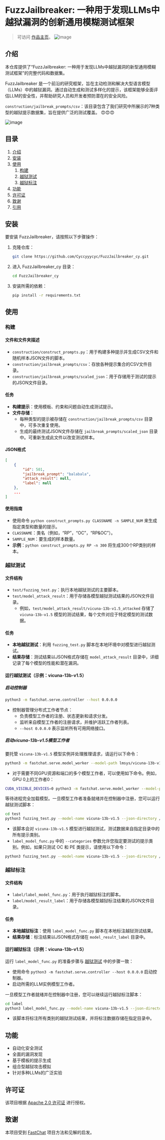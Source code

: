 # FuzzJailbreaker: 一种用于发现LLMs中越狱漏洞的创新通用模糊测试框架
> 可访问 [作品主页](https://Cyccyyycyc.github.io/Demo_FuzzJailbreaker/)。
![image](https://Cyccyyycyc.github.io/images/overview.png)

## 介绍

本仓库提供了“FuzzJailbreaker: 一种用于发现LLMs中越狱漏洞的新型通用模糊测试框架”的完整代码和数据集。

FuzzJailbreaker 是一个前沿的研究框架，旨在主动检测和解决大型语言模型（LLMs）中的越狱漏洞。通过自动生成和测试多样化的提示，该框架能够全面评估LLM的安全性，并帮助研究人员和开发者预防潜在的安全风险。

`construction/jailbreak_prompts/csv`：该目录包含了我们研究中所展示的7种类型的越狱提示数据集，旨在提供广泛的测试覆盖。 😍😍😍

![image](https://Cyccyyycyc.github.io/images/pipeline.png)

## 目录

1. [介绍](#介绍)
2. [安装](#安装)
3. [使用](#使用)
   1. [构建](#构建)
   2. [越狱测试](#越狱测试)
   3. [越狱标注](#越狱标注)
4. [功能](#功能)
5. [许可证](#许可证)
6. [致谢](#致谢)
7. [引用](#引用)

## 安装

要安装 FuzzJailbreaker，请按照以下步骤操作：

1. 克隆仓库：
   ```bash
   git clone https://github.com/Cyccyyycyc/FuzzJailbreaker_cy.git
   ```
2. 进入 FuzzJailbreaker_cy 目录：
   ```bash
   cd FuzzJailbreaker_cy
   ```
3. 安装所需的依赖：
   ```bash
   pip install -r requirements.txt
   ```

## 使用

### 构建

#### 文件和文件夹描述

- `construction/construct_prompts.py`：用于构建多种提示并生成CSV文件和随机样本JSON文件的脚本。
- `construction/jailbreak_prompts/csv`：存放各种提示集合的CSV文件目录。
- `construction/jailbreak_prompts/scaled_json`：用于存储用于测试的提示的JSON文件目录。

#### 任务

- **构建提示**：使用模板、约束和问题自动生成测试提示。
- **文件存储**：
  - 每种类型的提示被存储在 `construction/jailbreak_prompts/csv` 目录中，可多次重复使用。
  - 生成的最终测试JSON文件存储在 `jailbreak_prompts/scaled_json` 目录中。可重新生成此文件以改变测试样本。

#### JSON格式

```json
[
    {
        "id": 501,
        "jailbreak_prompt": "balabala",
        "attack_result": null,
        "label": null
    },
    ...
]
```

#### 使用指南

- 使用命令 `python construct_prompts.py CLASSNAME -n SAMPLE_NUM` 来生成指定类型和数量的提示。
- `CLASSNAME`：类名（例如，“RP”，“OC”，“RP&OC”）。
- `SAMPLE_NUM`：要生成的样本数量。
- **示例**：`python construct_prompts.py RP -n 300` 将生成300个RP类别的样本。

### 越狱测试

#### 文件结构

- `test/fuzzing_test.py`：执行本地越狱测试的主要脚本。
- `test/model_attack_result`：用于存储各模型越狱测试结果的JSON文件目录。
  - 例如，`test/model_attack_result/vicuna-13b-v1.5_attacked` 存储了 `vicuna-13b-v1.5` 模型的测试结果，每个文件对应于特定模型的测试数据。

#### 任务

- **本地越狱测试**：利用 `fuzzing_test.py` 脚本在本地环境中对模型进行越狱测试。
- **结果存储**：测试结果以JSON格式存储在 `model_attack_result` 目录中，详细记录了每个模型的性能和潜在漏洞。

#### 运行越狱测试（示例：vicuna-13b-v1.5）

##### 启动控制器

```bash
python3 -m fastchat.serve.controller --host 0.0.0.0
```

- 控制器管理分布式工作者节点：
  - 负责模型工作者的注册、状态更新和请求分发。
  - 监听来自模型工作者的注册请求，并维护活跃工作者列表。
  - `--host 0.0.0.0` 表示监听所有可用网络接口。

##### 启动vicuna-13b-v1.5模型工作者

要托管 `vicuna-13b-v1.5` 模型实例并处理推理请求，请运行以下命令：

```bash
python3 -m fastchat.serve.model_worker --model-path lmsys/vicuna-13b-v1.5 --host 0.0.0.0
```

- 对于需要不同GPU资源和端口的多个模型工作者，可以使用如下命令。例如，GPU 0上的工作者0：

```bash
CUDA_VISIBLE_DEVICES=0 python3 -m fastchat.serve.model_worker --model-path lmsys/vicuna-7b-v1.5 --controller http://localhost:21001 --port 31000 --worker http://localhost:31000
```

等待进程完全加载模型。一旦模型工作者准备就绪并在控制器中注册，您可以运行越狱测试脚本：

```bash
cd test
python3 fuzzing_test.py --model-name vicuna-13b-v1.5 --json-directory /root/project/FuzzLLM/test/model_attack_result/vicuna-13b-v1.5_attacked --categories all
```

- 该脚本会对 `vicuna-13b-v1.5` 模型进行越狱测试，测试数据来自指定目录中的所有提示类别。
- `label_model_func.py` 中的 `--categories` 参数允许您指定要测试的提示类别。例如，如果只测试 OC 和 PE 类提示，请使用以下命令：

```bash
python3 fuzzing_test.py --model-name vicuna-13b-v1.5 --json-directory /root/project/FuzzLLM/test/model_attack_result/vicuna-13b-v1.5_attacked --categories OC PE
```

### 越狱标注

#### 文件结构

- `label/label_model_func.py`：用于执行越狱标注的脚本。
- `label/model_result_label`：用于存储各模型越狱标注结果的JSON文件目录。

#### 任务

- **本地越狱标注**：使用 `label_model_func.py` 脚本在本地标注越狱测试结果。
- **结果存储**：标注结果以JSON格式存储在 `model_result_label` 目录中。

#### 运行越狱标注（示例：vicuna-13b-v1.5）

运行 `label_model_func.py` 的准备步骤与 [越狱测试](#越狱测试) 中的步骤一致：

- 使用命令 `python3 -m fastchat.serve.controller --host 0.0.0.0` 启动控制器。
- 启动所需的LLM实例模型工作者。

一旦模型工作者就绪并在控制器中注册，您可以继续运行越狱标注脚本：

```bash
cd label
python3 label_model_func.py --model-name vicuna-13b-v1.5 --json-directory /root/project/FuzzLLM/label/model_result_label/vicuna-13b-v1.5_labeled --categories all
```

- 该脚本将标注所有类别的越狱测试结果，并将标注数据存储在指定目录中。

## 功能

- 自动化安全测试
- 全面的漏洞发现
- 基于模板的提示生成
- 组合型越狱攻击模拟
- 针对多种LLMs的广泛实验

## 许可证

该项目根据 [Apache 2.0 许可证](https://github.com/OptimalScale/LMFlow/blob/main/LICENSE) 进行授权。

## 致谢

本项目受到 [FastChat](https://github.com/lm-sys/FastChat) 项目方法和见解的启发。
